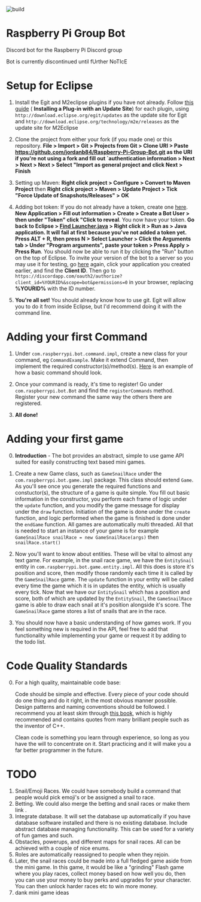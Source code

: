 ![build](https://api.travis-ci.org/jordanb84/Raspberry-Pi-Group-Bot.svg?branch=master)

# Raspberry Pi Group Bot
Discord bot for the Raspberry Pi Discord group

Bot is currently discontinued until fUrther NoTIcE
# Setup for Eclipse

1. Install the Egit and M2eclipse plugins if you have not already. Follow [this guide](http://agile.csc.ncsu.edu/SEMaterials/tutorials/install_plugin/index_v35.html) ( **Installing a Plug-in with an Update Site**) for each plugin, using  `http://download.eclipse.org/egit/updates` as the update site for Egit and `http://download.eclipse.org/technology/m2e/releases` as the update site for M2Eclipse

2. Clone the project from either your fork (if you made one) or this repository. **File > Import > Git > Projects from Git > Clone URI > Paste https://github.com/jordanb84/Raspberry-Pi-Group-Bot.git as the URI if you're not using a fork and fill out `authentication information > Next > Next > Next > Select "Import as general project and click Next > Finish**

3. Setting up Maven: **Right click project > Configure > Convert to Maven Project** then **Right click project > Maven > Update Project > Tick "Force Update of Snapshots/Releases" > OK**

4. Adding bot token: If you do not already have a token, create one [here](https://discordapp.com/developers/applications/me). **New Application > Fill out information > Create > Create a Bot User > then under "Token" click "Click to reveal**. You now have your token. **Go back to Eclipse > [Find Launcher.java](http://i.imgur.com/yGu29pj.png) > Right click it > Run as > Java application. It will fail at first because you've not added a token yet. Press ALT + R, then press N > Select Launcher > Click the Arguments tab > Under "Program arguments", paste your token > Press Apply > Press Run**. You should now be able to run it by clicking the "Run" button on the top of Eclipse. To invite your version of the bot to a server so you may use it for testing, go [here](https://discordapp.com/developers/applications/me) again, click your application you created earlier, and find the **Client ID**. Then go to `https://discordapp.com/oauth2/authorize?client_id=%YOURID%&scope=bot&permissions=0` in your browser, replacing **%YOURID%** with the ID number.

5. **You're all set!** You should already know how to use git. Egit will allow you to do it from inside Eclipse, but I'd recommend doing it with the command line.

# Adding your first Command

1. Under `com.raspberrypi.bot.command.impl`, create a new class for your command, eg `CommandExample`. Make it extend Command, then implement the required constructor(s)/method(s). [Here](https://github.com/jordanb84/Raspberry-Pi-Group-Bot/blob/master/src/main/java/com/raspberrypi/bot/command/impl/CommandExample.java) is an example of how a basic command should look.

2. Once your command is ready, it's time to register! Go under `com.raspberrypi.bot.Bot` and find the `registerCommands` method. Register your new command the same way the others there are registered.

3. **All done!**

# Adding your first game

0. **Introduction** - The bot provides an abstract, simple to use game API suited for easily constructing text based mini games.

1. Create a new Game class, such as `GameSnailRace` under the `com.raspberrypi.bot.game.impl` package.
   This class should extend `Game`. As you'll see once you generate the required functions and constuctor(s),
   the structure of a game is quite simple. You fill out basic information in the constructor, you perform each
   frame of logic under the `update` function, and you modify the game message for display under the `draw` function.
   Initiation of the game is done under the `create` function, and logic performed when the game is finished is done
   under the `endGame` function. All games are automatically multi threaded. All that is needed to start an instance
   of your game is for example `GameSnailRace snailRace = new GameSnailRace(args)` then `snailRace.start()`
   
2. Now you'll want to know about entities. These will be vital to almost any text game.
   For example, in the snail race game, we have the `EntitySnail` entity in
   `com.raspberrypi.bot.game.entity.impl`. All this does is store it's
   position and score, then modify those randomly each time it is called
   by the `GameSnailRace` game. The `update` function in your entity
   will be called every time the game which it is in updates the entity,
   which is usually every tick. Now that we have our `EntitySnail` which
   has a position and score, both of which are updated by the `EntitySnail`,
   the `GameSnailRace` game is able to draw each snail at it's position alongside
   it's score. The `GameSnailRace` game stores a list of snails that are in
   the race.

3. You should now have a basic understanding of how games work. If you feel something
   new is required in the API, feel free to add that functionality while implementing
   your game or request it by adding to the todo list. 

# Code Quality Standards

0. For a high quality, maintainable code base:
   
   
   Code should be simple and effective. Every piece of your code
   should do one thing and do it right, in the most obvious
   manner possible. Design patterns and naming conventions
   should be followed. I recommend you at least skim through
   [this book](http://ricardogeek.com/docs/clean_code.pdf),
   which is highly recommended and contains quotes from many
   brilliant people such as the inventor of C++.
   
   Clean code is something you learn through experience, so
   long as you have the will to concentrate on it. Start
   practicing and it will make you a far better programmer
   in the future.

# TODO

1. Snail/Emoji Races. We could have somebody build a command that people would pick emoji's or be assigned a snail to race.
2. Betting. We could also merge the betting and snail races or make them link .
3. Integrate database. It will set the database up automatically if you have database software installed and there is no existing database. Include abstract database managing functionality. This can be used for a variety of fun games and such.
4. Obstacles, powerups, and different maps for snail races. All can be achieved with a couple of nice enums.
5. Roles are automatically reassigned to people when they rejoin.
6. Later, the snail races could be made into a full fledged game aside from the mini game. In this game, it would be like a "grinding" Flash game where you play races, collect money based on how well you do, then you can use your money to buy perks and upgrades for your character. You can then unlock harder races etc to win more money.
7. dank mini game ideas
